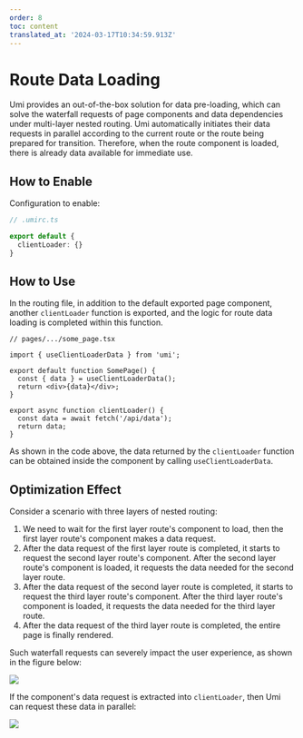 ```yaml
---
order: 8
toc: content
translated_at: '2024-03-17T10:34:59.913Z'
---
```


# Route Data Loading

Umi provides an out-of-the-box solution for data pre-loading, which can solve the waterfall requests of page components and data dependencies under multi-layer nested routing. Umi automatically initiates their data requests in parallel according to the current route or the route being prepared for transition. Therefore, when the route component is loaded, there is already data available for immediate use.

## How to Enable

Configuration to enable:

```ts
// .umirc.ts

export default {
  clientLoader: {}
}
```

## How to Use

In the routing file, in addition to the default exported page component, another `clientLoader` function is exported, and the logic for route data loading is completed within this function.

```tsx
// pages/.../some_page.tsx

import { useClientLoaderData } from 'umi';

export default function SomePage() {
  const { data } = useClientLoaderData();
  return <div>{data}</div>;
}

export async function clientLoader() {
  const data = await fetch('/api/data');
  return data;
}
```

As shown in the code above, the data returned by the `clientLoader` function can be obtained inside the component by calling `useClientLoaderData`.

## Optimization Effect

Consider a scenario with three layers of nested routing:

1. We need to wait for the first layer route's component to load, then the first layer route's component makes a data request.
2. After the data request of the first layer route is completed, it starts to request the second layer route's component. After the second layer route's component is loaded, it requests the data needed for the second layer route.
3. After the data request of the second layer route is completed, it starts to request the third layer route's component. After the third layer route's component is loaded, it requests the data needed for the third layer route.
4. After the data request of the third layer route is completed, the entire page is finally rendered.

Such waterfall requests can severely impact the user experience, as shown in the figure below:

![](https://img.alicdn.com/imgextra/i1/O1CN01OcsOL91CPw46Pm7vz_!!6000000000074-1-tps-600-556.gif)

If the component's data request is extracted into `clientLoader`, then Umi can request these data in parallel:

![](https://img.alicdn.com/imgextra/i3/O1CN01URnLH81un9EVYGeL9_!!6000000006081-1-tps-600-556.gif)
